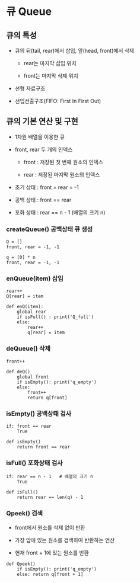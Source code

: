 # 큐 Queue

## 큐의 특성

- 큐의 뒤(tail, rear)에서 삽입, 앞(head, front)에서 삭제

    - rear는 마지막 삽입 위치

    - front는 마지막 삭제 위치

- 선형 자료구조

- 선입선출구조(FIFO: First In First Out)

## 큐의 기본 연산 및 구현

- 1차원 배열을 이용한 큐

- front, rear 두 개의 인덱스

    - front : 저장된 첫 번째 원소의 인덱스

    - rear : 저장된 마지막 원소의 인덱스

- 초기 상태 : front = rear = -1

- 공백 상태 : front == rear

- 포화 상태 : rear == n - 1 (배열의 크기 n)

### createQueue() 공백상태 큐 생성

```
Q = []
front, rear = -1, -1
```

```
q = [0] * n
front, rear = -1, -1
```

### enQueue(item) 삽입

```
rear++
Q[rear] = item
```

```
def enQ(item):
    global rear
    if isFull() : print('Q_full')
    else:
        rear++
        q[rear] = item
```

### deQueue() 삭제

```
front++
```

```
def deQ()
    global front
    if isEmpty(): print('q_empty')
    else:
        front++
        return q[front]
```

### isEmpty() 공백상태 검사

```
if: front == rear
    True
```

```
def isEmpty()
    return front == rear
```

### isFull() 포화상태 검사

```
if: rear == n - 1   # 배열의 크기 n
    True
```

```
def isFull()
    return rear == len(q) - 1
```

### Qpeek() 검색

- front에서 원소를 삭제 없이 반환

- 가장 앞에 있는 원소를 검색하여 반환하는 연산

- 현재 front + 1에 있는 원소를 반환

```
def Qpeek()
    if isEmpty(): print('q_empty')
    else: return q[front + 1]
```